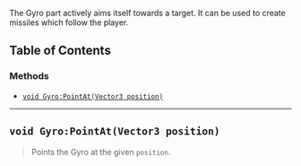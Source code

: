 The Gyro part actively aims itself towards a target. It can be used to create missiles which follow the player.

## Table of Contents

### Methods
* [`void Gyro:PointAt(Vector3 position)`](#void-gyropointatvector3-position)

___

## `void Gyro:PointAt(Vector3 position)`

> Points the Gyro at the given `position`.